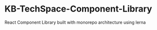 # KB-TechSpace-Component-Library
React Component Library built with monorepo architecture using lerna
